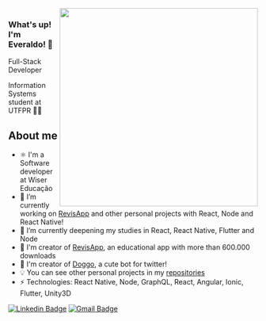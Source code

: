<img align="right" width="400" height="400" src="https://i.imgur.com/wFsxG1B.png">

### What's up! I'm Everaldo! 👋

Full-Stack Developer

Information Systems student at UTFPR 👨‍💻

## About me
- ⚛️  I'm a Software developer at Wiser Educação
- 🔭 I’m currently working on [RevisApp](https://play.google.com/store/apps/details?id=com.klawapps.revisapp&hl) and other personal projects with React, Node and React Native!
- 🌱 I’m currently deepening my studies in React, React Native, Flutter and Node
- 🧠 I'm creator of [RevisApp](https://play.google.com/store/apps/details?id=com.klawapps.revisapp&hl), an educational app with more than 600.000 downloads
- 🐶 I'm creator of [Doggo](https://twitter.com/DoggoTheBot), a cute bot for twitter!
- 💡 You can see other personal projects in my [repositories](https://github.com/juniorklawa)
-  ⚡ Technologies: React Native, Node, GraphQL, React, Angular, Ionic, Flutter, Unity3D


[![Linkedin Badge](https://img.shields.io/badge/-juniorklawa-blue?style=flat-square&logo=Linkedin&logoColor=white&link=https://www.linkedin.com/in/everaldojuniorklawa/)](https://www.linkedin.com/in/everaldojuniorklawa/)
[![Gmail Badge](https://img.shields.io/badge/-juniorklawa10@gmail.com-c14438?style=flat-square&logo=Gmail&logoColor=white&link=mailto:juniorklawa10@gmail.com)](mailto:juniorklawa10@gmail.com)
